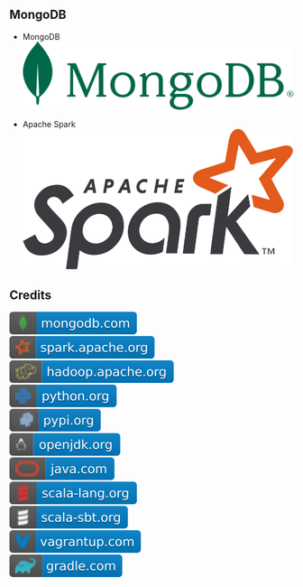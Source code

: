 MongoDB 
-------

- MongoDB
![image](https://github.com/RajaniCode/S/blob/main/Reference/Logos/MongoDB.svg?raw=true)

- Apache Spark
![image](https://github.com/RajaniCode/S/blob/main/Reference/Logos/Spark.svg?raw=true)

Credits
-------
[![image](
https://github.com/RajaniCode/S/blob/main/Reference/Badges/MongoDB/mongodb.com.svg?raw=true)](https://mongodb.com)  
[![image](
https://github.com/RajaniCode/S/blob/main/Reference/Badges/MongoDB/spark.apache.org.svg?raw=true)](https://spark.apache.org)  
[![image](
https://github.com/RajaniCode/S/blob/main/Reference/Badges/MongoDB/hadoop.apache.org.svg?raw=true)](https://hadoop.apache.org)  
[![image](
https://github.com/RajaniCode/S/blob/main/Reference/Badges/MongoDB/python.org.svg?raw=true)](https://python.org)  
[![image](
https://github.com/RajaniCode/S/blob/main/Reference/Badges/MongoDB/pypi.org.svg?raw=true)](https://pypi.org)  
[![image](
https://github.com/RajaniCode/S/blob/main/Reference/Badges/MongoDB/openjdk.org.svg?raw=true)](https://openjdk.org)  
[![image](
https://github.com/RajaniCode/S/blob/main/Reference/Badges/MongoDB/java.com.svg?raw=true)](https://java.com)  
[![image](
https://github.com/RajaniCode/S/blob/main/Reference/Badges/MongoDB/scala-lang.org.svg?raw=true)](https://scala-lang.org)  
[![image](
https://github.com/RajaniCode/S/blob/main/Reference/Badges/MongoDB/scala-sbt.org.svg?raw=true)](https://scala-sbt.org)  
[![image](
https://github.com/RajaniCode/S/blob/main/Reference/Badges/MongoDB/vagrantup.com.svg?raw=true)](https://vagrantup.com)  
[![image](
https://github.com/RajaniCode/S/blob/main/Reference/Badges/MongoDB/gradle.com.svg?raw=true)](https://gradle.com)

